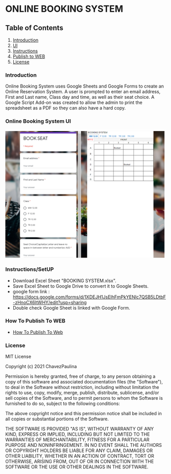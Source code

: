 # ONLINE BOOKING SYSTEM
## Table of Contents
1. [Introduction](#Introduction)
2. [UI](#Online-Booking-Systems-UI)
3. [Instructions](#Instructions)
4. [Publish to WEB](#How-To-Publish-To-WEB)
5. [License](#License)
### Introduction
Online Booking System uses Google Sheets and Google Forms to create an Online Reservation System.
A user is prompted to enter an email address, First and Last name, Class day and time, as well as their seat choice. A Google Script Add-on was created to allow the admin to print the spreadsheet as a PDF so they can also have a hard copy. 
### Online Booking System UI
![Website](https://github.com/ChavezPaulina/testingCap/blob/main/Visuals/Website.PNG)  

### Instructions/SetUP
* Download Excel Sheet "BOOKING SYSTEM.xlsx".
* Save Excel Sheet to Google Drive to convert it to Google Sheets.
* google form link :  https://docs.google.com/forms/d/1XDEJH1JsEIhFmPkYENIc7QSB5LDtbF-zHnoCX6ItWHY/edit?usp=sharing
* Double check Google Sheet is linked with Google Form.
### How To Publish To WEB
- [How To Publish To Web](HowToPublishToWeb/)

### License

MIT License

Copyright (c) 2021 ChavezPaulina

Permission is hereby granted, free of charge, to any person obtaining a copy of this software and associated documentation files (the "Software"), to deal in the Software without restriction, including without limitation the rights to use, copy, modify, merge, publish, distribute, sublicense, and/or sell copies of the Software, and to permit persons to whom the Software is furnished to do so, subject to the following conditions:

The above copyright notice and this permission notice shall be included in all copies or substantial portions of the Software.

THE SOFTWARE IS PROVIDED "AS IS", WITHOUT WARRANTY OF ANY KIND, EXPRESS OR IMPLIED, INCLUDING BUT NOT LIMITED TO THE WARRANTIES OF MERCHANTABILITY, FITNESS FOR A PARTICULAR PURPOSE AND NONINFRINGEMENT. IN NO EVENT SHALL THE AUTHORS OR COPYRIGHT HOLDERS BE LIABLE FOR ANY CLAIM, DAMAGES OR OTHER LIABILITY, WHETHER IN AN ACTION OF CONTRACT, TORT OR OTHERWISE, ARISING FROM, OUT OF OR IN CONNECTION WITH THE SOFTWARE OR THE USE OR OTHER DEALINGS IN THE SOFTWARE.
